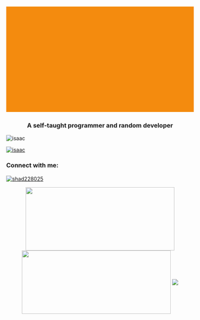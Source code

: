 <p align="center" > <img src="Shad.gif" alt="isaac" /> </p>

<h3 align="center">A self-taught programmer and random developer</h3>

<p align="left"> <img src="https://komarev.com/ghpvc/?username=git-shad&label=Profile%20views&color=0e75b6&style=flat" alt="isaac" /> </p>

<p align="left"> <a href="https://github.com/ryo-ma/github-profile-trophy"><img src="https://github-profile-trophy.vercel.app/?username=git-shad" alt="isaac" /></a> </p>

<h3 align="left">Connect with me:</h3>
<p align="left">
<a href="https://www.facebook.com/shad228025" target="blank"><img align="center" src="https://raw.githubusercontent.com/rahuldkjain/github-profile-readme-generator/master/src/images/icons/Social/facebook.svg" alt="shad228025" height="30" width="40" /></a>
</p>

<p align="center"> 
<img align="center" height="170px" width="400px" src="https://github-readme-stats.vercel.app/api?username=git-shad&?count_private=true&show_icons=true&theme=tokyonight" />
<img align="center" src="https://github-readme-stats.vercel.app/api/top-langs/?username=git-shad&hide=html,css,scss&langs_count=15&layout=compact&theme=tokyonight" width="400px" height="170px"/>
<img align="center" src="https://github-readme-streak-stats.herokuapp.com/?user=git-shad&theme=dark" />
</p>
